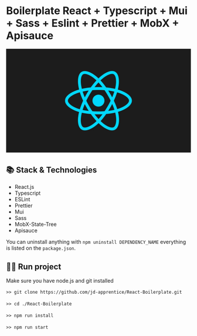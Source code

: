 # Boilerplate React + Typescript + Mui + Sass + Eslint + Prettier + MobX + Apisauce

![banner](./banner.png)
## 📚 Stack & Technologies

- React.js
- Typescript
- ESLint
- Prettier
- Mui
- Sass
- MobX-State-Tree
- Apisauce

You can uninstall anything with `npm uninstall DEPENDENCY_NAME` everything is listed on the `package.json`. 

## 🏃‍♂️ Run project

Make sure you have node.js and git installed

```
>> git clone https://github.com/jd-apprentice/React-Boilerplate.git

>> cd ./React-Boilerplate

>> npm run install

>> npm run start
```
